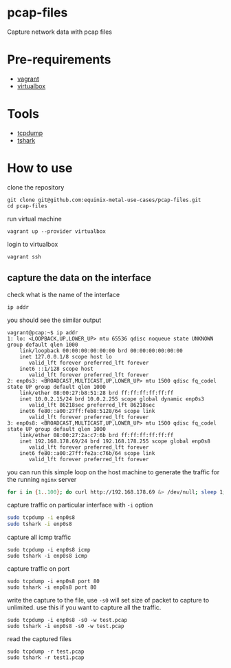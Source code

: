 # pcap-files
Capture network data with pcap files

# Pre-requirements
- [vagrant](https://www.vagrantup.com/downloads)
- [virtualbox](https://www.virtualbox.org/) 

# Tools
- [tcpdump](https://www.tcpdump.org/)
- [tshark](https://www.wireshark.org/docs/man-pages/tshark.html)
# How to use

clone the repository

```
git clone git@github.com:equinix-metal-use-cases/pcap-files.git
cd pcap-files
```

run virtual machine 

```
vagrant up --provider virtualbox
```

login to virtualbox

```
vagrant ssh
```

## capture the data on the interface

check what is the name of the interface

```
ip addr
```

you should see the similar output

```
vagrant@pcap:~$ ip addr
1: lo: <LOOPBACK,UP,LOWER_UP> mtu 65536 qdisc noqueue state UNKNOWN group default qlen 1000
    link/loopback 00:00:00:00:00:00 brd 00:00:00:00:00:00
    inet 127.0.0.1/8 scope host lo
       valid_lft forever preferred_lft forever
    inet6 ::1/128 scope host
       valid_lft forever preferred_lft forever
2: enp0s3: <BROADCAST,MULTICAST,UP,LOWER_UP> mtu 1500 qdisc fq_codel state UP group default qlen 1000
    link/ether 08:00:27:b8:51:28 brd ff:ff:ff:ff:ff:ff
    inet 10.0.2.15/24 brd 10.0.2.255 scope global dynamic enp0s3
       valid_lft 86218sec preferred_lft 86218sec
    inet6 fe80::a00:27ff:feb8:5128/64 scope link
       valid_lft forever preferred_lft forever
3: enp0s8: <BROADCAST,MULTICAST,UP,LOWER_UP> mtu 1500 qdisc fq_codel state UP group default qlen 1000
    link/ether 08:00:27:2a:c7:6b brd ff:ff:ff:ff:ff:ff
    inet 192.168.178.69/24 brd 192.168.178.255 scope global enp0s8
       valid_lft forever preferred_lft forever
    inet6 fe80::a00:27ff:fe2a:c76b/64 scope link
       valid_lft forever preferred_lft forever
```

you can run this simple loop on the host machine to generate the traffic for the running `nginx` server

```bash
for i in {1..100}; do curl http://192.168.178.69 &> /dev/null; sleep 1; echo "curl http://192.168.178.69 ${i}"; done
```

capture traffic on particular interface with `-i` option

```bash
sudo tcpdump -i enp0s8
sudo tshark -i enp0s8
```

capture all icmp traffic

```
sudo tcpdump -i enp0s8 icmp
sudo tshark -i enp0s8 icmp
```

capture traffic on port 

```
sudo tcpdump -i enp0s8 port 80
sudo tshark -i enp0s8 port 80
```

write the capture to the file, use `-s0` will set size of packet to capture to unlimited. use this if you want to capture all the traffic.

```
sudo tcpdump -i enp0s8 -s0 -w test.pcap
sudo tshark -i enp0s8 -s0 -w test.pcap
```

read the captured files

```
sudo tcpdump -r test.pcap
sudo tshark -r test1.pcap
```